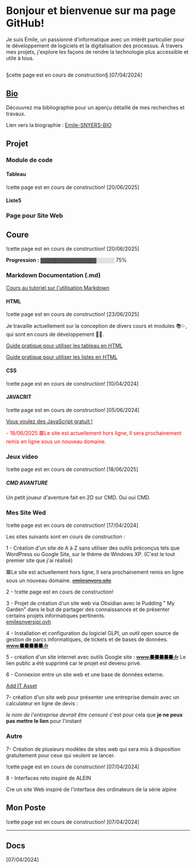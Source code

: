 # Bonjour et bienvenue sur ma page GitHub! 
Je suis Émile, un passionné d'informatique avec un intérêt particulier pour le développement de logiciels et la digitalisation des processus. 
À travers mes projets, j'explore les façons de rendre la technologie plus accessible et utile à tous. 
##
§cette page est en cours de construction§ [07/04/2024]

## [Bio](https://github.com/EmileSNYERS/EmileSNYERS/blob/main/Emile-SNYERS-BIO.md)
Découvrez ma bibliographie pour un aperçu détaillé de mes recherches et travaux.

Lien vers la biographie :   [Emile-SNYERS-BIO](https://github.com/EmileSNYERS/EmileSNYERS/blob/main/Emile-SNYERS-BIO.md)


## Projet 
### Module  de code 

#### Tableau 

!cette page est en cours de construction! [20/06/2025]

#### Liste5



### Page pour Site Web

## Coure

!cette page est en cours de construction! [20/06/2025]


**Progression :** ▓▓▓▓▓▓▓▓▓▓▓▓▓▓▓░░░░░ 75%

### Markdown Documentation (.md)

[Cours au tutoriel sur l'utilisation Markdown](https://github.com/EmileSNYERS/EmileInnovationHub/blob/main/.github/tutorial%20and%20guide/Markdown/Guide%20Markdown.MD)


#### HTML
!cette page est en cours de construction! [23/06/2025]

Je travaille actuellement sur la conception de divers cours et modules 📚✨, qui sont en cours de développement 🚀💡.

[Guide pratique pour utiliser les tableau en HTML](https://github.com/EmileSNYERS/EmileInnovationHub/blob/main/.github/Module%20r%C3%A9utilisable/Liste.html)

[Guide pratique pour utiliser les listes en HTML](https://github.com/EmileSNYERS/EmileInnovationHub/blob/main/.github/Module%20r%C3%A9utilisable/Tableau%20avance.html)

#### CSS
!cette page est en cours de construction! [10/04/2024]

#### JAVACRIT
!cette page est en cours de construction! [05/06/2024]

[Vous voulez des JavaScript gratuit !](https://teepeehub.site/Sessions/invit%C3%A9/biblioth%C3%A8queJavaScript.html)


<div style="color: red;">- 18/06/2025 🟥Le site est actuellement hors ligne, Il sera prochainement remis en ligne sous un nouveau domaine.</div>


### Jeux video
!cette page est en cours de construction! [18/06/2025]
##### CMD AVANTURE
Un petit joueur d'aventure fait en 2D sur CMD. Oui oui CMD.

### Mes Site Wed
!cette page est en cours de construction! [17/04/2024]

Les sites suivants sont en cours de construction :

1 - Création d'un site de A à Z sans utiliser des outils préconçus tels que WordPress ou Google Site, sur le thème de Windows XP. (C'est le tout premier site que j'ai réalisé)

🟥Le site est actuellement hors ligne, Il sera prochainement remis en ligne sous un nouveau domaine.
~~[emilesnyers.site](https://www.teepeehub.site/)~~


2 - !cette page est en cours de construction!


3 - Projet de création d'un site web via Obsidian avec le Pudding " My Garden" dans le but de partager des connaissances et de présenter certains projets informatiques pertinents.  
[emilesnyersipi.ovh](https://www.emilesnyersipi.ovh/)

4 - Installation et configuration du logiciel GLPI, un outil open source de gestion de parcs informatiques, de tickets et de bases de données.
~~[www.■■■■■.fr]([https://www](https://www.teepeehub.site/))~~

5 - création d'un site internet avec outils Google site :
~~[www.■■■■■.fr]([https://www](https://www.teepeehub.site/))~~ Le lien public a été supprimé car le projet est devenu privé.

6 - Connexion entre un site web et une base de données externe.

[Add IT Asset](https://emilesnyers.tech/)

7- création d'un site web pour présenter une entreprise demain avec un calculateur en ligne de devis :

*le nom de l'entreprise devrait être censuré* c'est pour cela que **je ne peux pas mettre le lien** pour l'instant
### Autre

7- Création de plusieurs modèles de sites web qui sera mis à disposition gratuitement pour ceux qui veulent se lancer.


!cette page est en cours de construction! [07/04/2024]


8 - Interfaces reto inspiré de ALEIN 

Cre un site Web inspiré de l'interface des ordinateurs de la série alpine 




## Mon Poste
!cette page est en cours de construction! [07/04/2024]


---
## Docs
<cette page est en cours de construction> [07/04/2024]


